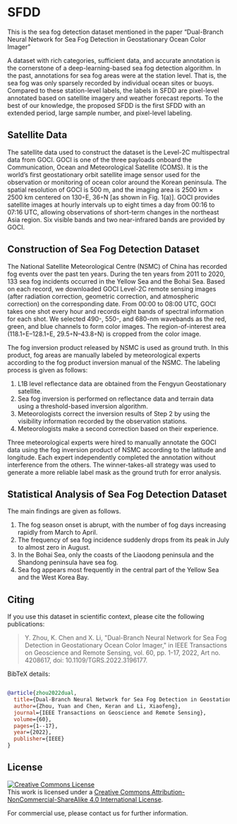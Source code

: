 # SFDD
This is the sea fog detection dataset mentioned in the paper “Dual-Branch Neural Network for Sea Fog Detection in Geostationary Ocean Color Imager”

A dataset with rich categories, sufficient data, and accurate annotation is the cornerstone of a deep-learning-based sea fog detection algorithm. In the past, annotations for sea fog areas were at the station level. That is, the sea fog was only sparsely recorded by individual ocean sites or buoys. Compared to these station-level labels, the labels in SFDD are pixel-level annotated based on satellite imagery and weather forecast reports. To the best of our knowledge, the proposed SFDD is the first SFDD with an extended period, large sample number, and pixel-level labeling.

## Satellite Data
The satellite data used to construct the dataset is the Level-2C multispectral data from GOCI. GOCI is one of the three payloads onboard the Communication, Ocean and Meteorological Satellite (COMS). It is the world’s first geostationary orbit satellite image sensor used for the observation or monitoring of ocean color around the Korean peninsula. The spatial resolution of GOCI is 500 m, and the imaging area is 2500 km × 2500 km centered on 130◦E, 36◦N [as shown in Fig. 1(a)]. GOCI provides satellite images at hourly intervals up to eight times a day from 00:16 to 07:16 UTC, allowing observations of short-term changes in the northeast Asia region. Six visible bands and two near-infrared bands are provided by GOCI.

## Construction of Sea Fog Detection Dataset
The National Satellite Meteorological Centre (NSMC) of China has recorded fog events over the past ten years. During the ten years from 2011 to 2020, 133 sea fog incidents occurred in the Yellow Sea and the Bohai Sea. Based on each record, we downloaded GOCI Level-2C remote sensing images (after radiation correction, geometric correction, and atmospheric correction) on the corresponding date. From 00:00 to 08:00 UTC, GOCI takes one shot every hour and records eight bands of spectral information for each shot. We selected 490-, 550-, and 680-nm wavebands as the red, green, and blue channels to form color images. The region-of-interest area (118.1◦E–128.1◦E, 29.5◦N–43.8◦N) is cropped from the color image. 

The fog inversion product released by NSMC is used as ground truth. In this product, fog areas are manually labeled by meteorological experts according to the fog product inversion manual of the NSMC. The labeling process is given as follows:
1) L1B level reflectance data are obtained from the Fengyun Geostationary satellite. 
2) Sea fog inversion is performed on reflectance data and terrain data using a threshold-based inversion algorithm.
3) Meteorologists correct the inversion results of Step 2 by using the visibility information recorded by the observation stations. 
4) Meteorologists make a second correction based on their experience.

Three meteorological experts were hired to manually annotate the GOCI data using the fog inversion product of NSMC according to the latitude and longitude. Each expert independently completed the annotation without interference from the others. The winner-takes-all strategy was used to generate a more reliable label mask as the ground truth for error analysis.

## Statistical Analysis of Sea Fog Detection Dataset
The main findings are given as follows. 
1) The fog season onset is abrupt, with the number of fog days increasing rapidly from March to April. 
2) The frequency of sea fog incidence suddenly drops from its peak in July to almost zero in August. 
3) In the Bohai Sea, only the coasts of the Liaodong peninsula and the Shandong peninsula have sea fog.
4) Sea fog appears most frequently in the central part of the Yellow Sea and the West Korea Bay.

## Citing
If you use this dataset in scientific context, please cite the following publications:
> Y. Zhou, K. Chen and X. Li, "Dual-Branch Neural Network for Sea Fog Detection in Geostationary Ocean Color Imager," in IEEE Transactions on Geoscience and Remote Sensing, vol. 60, pp. 1-17, 2022, Art no. 4208617, doi: 10.1109/TGRS.2022.3196177.

BibTeX details:

```bibtex

@article{zhou2022dual,
  title={Dual-Branch Neural Network for Sea Fog Detection in Geostationary Ocean Color Imager},
  author={Zhou, Yuan and Chen, Keran and Li, Xiaofeng},
  journal={IEEE Transactions on Geoscience and Remote Sensing},
  volume={60},
  pages={1--17},
  year={2022},
  publisher={IEEE}
}
```

## License

<a rel="license" href="http://creativecommons.org/licenses/by-nc-sa/4.0/"><img alt="Creative Commons License" style="border-width:0" src="https://i.creativecommons.org/l/by-nc-sa/4.0/88x31.png" /></a><br />This work is licensed under a <a rel="license" href="http://creativecommons.org/licenses/by-nc-sa/4.0/">Creative Commons Attribution-NonCommercial-ShareAlike 4.0 International License</a>.

For commercial use, please contact us for further information.
